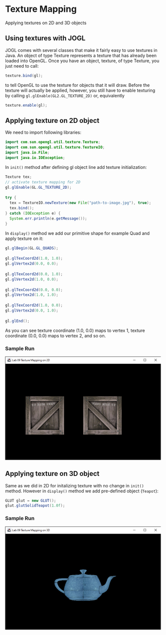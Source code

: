 # Texture Mapping

Applying textures on 2D and 3D objects

## Using textures with JOGL

JOGL comes with several classes that make it fairly easy to use textures in Java. An object of type Texture represents a texture that has already been loaded into OpenGL. Once you have an object, texture, of type Texture, you just need to
call:

```java
texture.bind(gl);
```

to tell OpenGL to use the texture for objects that it will draw. Before the texture will actually be applied, however, you still have to enable texturing by calling `gl.glEnable(GL2.GL_TEXTURE_2D)` or, equivalently

```java
texture.enable(gl);
```

## Applying texture on 2D object

We need to import following libraries:

```java
import com.sun.opengl.util.texture.Texture;
import com.sun.opengl.util.texture.TextureIO;
import java.io.File;
import java.io.IOException;
```

In `init()` method after defining gl object line add texture initialization:

```java
Texture tex;
// activate texture mapping for 2D
gl.glEnable(GL.GL_TEXTURE_2D);

try {
  tex = TextureIO.newTexture(new File("path-to-image.jpg"), true);
  tex.bind();
} catch (IOException e) {
  System.err.println(e.getMessage());
}
```

In `display()` method we add our primitive shape for example Quad and apply texture on it:

```java
gl.glBegin(GL.GL_QUADS);

gl.glTexCoord2d(1.0, 1.0);
gl.glVertex2d(0.0, 0.0);

gl.glTexCoord2d(0.0, 1.0);
gl.glVertex2d(1.0, 0.0);

gl.glTexCoord2d(0.0, 0.0);
gl.glVertex2d(1.0, 1.0);

gl.glTexCoord2d(1.0, 0.0);
gl.glVertex2d(0.0, 1.0);

gl.glEnd();
```

As you can see texture coordinate (1.0, 0.0) maps to vertex 1, texture coordinate (0.0, 0.0) maps to vertex 2, and so on.


### Sample Run
![Applying texture on quad](/screen-shots/lab09/2d.png)

## Applying texture on 3D object

Same as we did in 2D for initalizing texture with no change in `init()` method. However in `display()` method we add pre-defined object (`Teapot`):

```java
GLUT glut = new GLUT();
glut.glutSolidTeapot(1.0f);
```

### Sample Run
![Applying texture on quad](/screen-shots/lab09/3d.png)